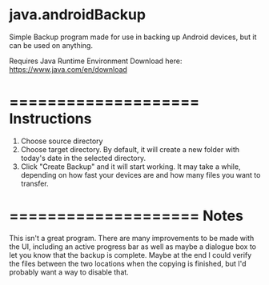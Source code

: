 # java.androidBackup
 Simple Backup program made for use in backing up Android devices, but it can be used on anything.

Requires Java Runtime Environment
Download here: https://www.java.com/en/download

====================
Instructions
====================
1) Choose source directory
2) Choose target directory. By default, it will create a new folder with today's date in the selected directory.
3) Click "Create Backup" and it will start working. It may take a while, depending on how fast your devices are and how many files you want to transfer.

====================
Notes
====================
This isn't a great program. There are many improvements to be made with the UI, including an active progress bar as well as maybe a dialogue box to let you know that the backup is complete. Maybe at the end I could verify the files between the two locations when the copying is finished, but I'd probably want a way to disable that.